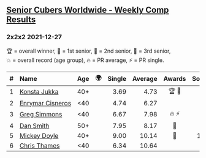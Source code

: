 <style>table {white-space: nowrap;}</style>
<link rel="stylesheet" type="text/css" href="/scw-comp/css/flags.css" />

## [Senior Cubers Worldwide - Weekly Comp Results](/scw-comp/results/)
### 2x2x2 2021-12-27

<span style="white-space: nowrap;">🏆 = overall winner</span>, <span style="white-space: nowrap;">🥇 = 1st senior</span>, <span style="white-space: nowrap;">🥈 = 2nd senior</span>, <span style="white-space: nowrap;">🥉 = 3rd senior</span>, <span style="white-space: nowrap;">💥 = overall record (age group)</span>, <span style="white-space: nowrap;">🔥 = PR average</span>, <span style="white-space: nowrap;">⚡ = PR single</span>.

| # | Name | Age | 🌍 | Single | Average | Awards | Solve 1 | Solve 2 | Solve 3 | Solve 4 | Solve 5 | Video |
| :--: | :-- | :--: | :--: | --: | --: | :--: | --: | --: | --: | --: | --: | :-- |
| 1 | [Konsta Jukka](../../persons/konsta_jukka/222.md) | 40+ | <i class="flag flag-FI" /> | 3.69 | 4.73 | 🏆 🥇 | 7.68 | 3.99 | 3.69 | 5.74 | 4.46 | [Desktop](https://www.facebook.com/events/343359980546742/permalink/350647106484696) / [Mobile](https://m.facebook.com/events/343359980546742?view=permalink&id=350647106484696) |
| 2 | [Enrymar Cisneros](../../persons/enrymar_cisneros/222.md) | <40 | <i class="flag flag-VE" /> | 4.74 | 6.27 |  | 4.74 | 8.17 | 5.35 | 5.87 | 7.60 | [Desktop](https://www.facebook.com/events/343359980546742/permalink/350165623199511) / [Mobile](https://m.facebook.com/events/343359980546742?view=permalink&id=350165623199511) |
| 3 | [Greg Simmons](../../persons/greg_simmons/222.md) | <40 | <i class="flag flag-GB" /> | 6.67 | 7.98 | 🔥 ⚡ | 8.56 | 9.93 | 6.67 | 7.94 | 7.45 | [Desktop](https://www.facebook.com/events/343359980546742/permalink/348607180022022) / [Mobile](https://m.facebook.com/events/343359980546742?view=permalink&id=348607180022022) |
| 4 | [Dan Smith](../../persons/dan_smith/222.md) | 50+ | <i class="flag flag-US" /> | 7.95 | 8.17 | 🥈 | 8.22 | 7.95 | 9.67 | 7.99 | 8.29 | [Desktop](https://www.facebook.com/events/343359980546742/permalink/350516676497739) / [Mobile](https://m.facebook.com/events/343359980546742?view=permalink&id=350516676497739) |
| 5 | [Mickey Doyle](../../persons/mickey_doyle/222.md) | 40+ | <i class="flag flag-US" /> | 9.00 | 10.14 | 🥉 | 10.32 | 11.09 | 9.00 | 10.74 | 9.35 | [Desktop](https://www.facebook.com/events/343359980546742/permalink/350211139861626) / [Mobile](https://m.facebook.com/events/343359980546742?view=permalink&id=350211139861626) |
| 6 | [Chris Thames](../../persons/chris_thames/222.md) | <40 | <i class="flag flag-US" /> | 6.34 | 10.64 |  | 6.34 | 13.02 | 9.66 | 12.28 | 9.97 | [Desktop](https://www.facebook.com/events/343359980546742/permalink/346460663570007) / [Mobile](https://m.facebook.com/events/343359980546742?view=permalink&id=346460663570007) |

<!-- Global site tag (gtag.js) - Google Analytics -->
<script async src="https://www.googletagmanager.com/gtag/js?id=UA-86348435-3"></script>
<script>window.dataLayer = window.dataLayer || []; function gtag() {dataLayer.push(arguments);} gtag('js', new Date()); gtag('config', 'UA-86348435-3');</script>
